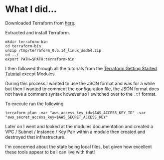 # What I did...

Downloaded Terraform from [here](https://releases.hashicorp.com/terraform/0.6.14/terraform_0.6.14_linux_amd64.zip).

Extracted and install Terraform.

    mkdir terraform-bin
    cd terraform-bin
    unzip /tmp/terraform_0.6.14_linux_amd64.zip
    cd ../
    export PATH=$PATH:terraform-bin

I then followed through all the tutorials from the [Terraform Getting Started Tutorial](https://www.terraform.io/intro/getting-started/install.html) except Modules.

During this process I wanted to use the JSON format and was for a while but then I wanted to comment the configuration file, the JSON format does not have a comment syntax however so I switched over to the `.tf` format.

To execute run the following

    terraform plan -var "aws_access_key_id=$AWS_ACCESS_KEY_ID" -var "aws_secret_access_key=$AWS_SECRET_ACCESS_KEY"

Later on I went and looked at the modules documentation and created a VPC / Subnet / Instance / Key Pair within a module then created and destroyed that infrastructure.

I'm concerned about the state being local files, but given how excellent these tools appear to be I can live with that!
